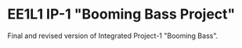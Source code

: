 # EE1L1 IP-1 "Booming Bass Project"

Final and revised version of Integrated Project-1 "Booming Bass".
